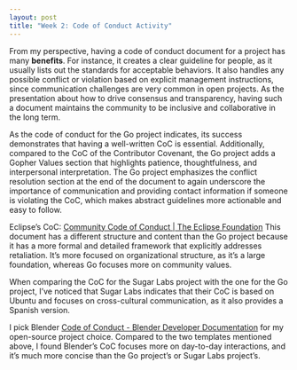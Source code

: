 ```yaml
---
layout: post
title: "Week 2: Code of Conduct Activity"
---
```


From my perspective, having a code of conduct document for a project has many **benefits**. For instance, it creates a clear guideline for people, as it usually lists out the standards for acceptable behaviors. It also handles any possible conflict or violation based on explicit management instructions, since communication challenges are very common in open projects. As the presentation about how to drive consensus and transparency, having such a document maintains the community to be inclusive and collaborative in the long term. 

As the code of conduct for the Go project indicates, its success demonstrates that having a well-written CoC is essential. Additionally, compared to the CoC of the Contributor Covenant, the Go project adds a Gopher Values section that highlights patience, thoughtfulness, and interpersonal interpretation. The Go project emphasizes the conflict resolution section at the end of the document to again underscore the importance of communication and providing contact information if someone is violating the CoC, which makes abstract guidelines more actionable and easy to follow. 

Eclipse’s CoC: [Community Code of Conduct | The Eclipse Foundation](https://www.eclipse.org/org/documents/Community_Code_of_Conduct.php)
This document has a different structure and content than the Go project because it has a more formal and detailed framework that explicitly addresses retaliation. It’s more focused on organizational structure, as it’s a large foundation, whereas Go focuses more on community values.

When comparing the CoC for the Sugar Labs project with the one for the Go project, I’ve noticed that Sugar Labs indicates that their CoC is based on Ubuntu and focuses on cross-cultural communication, as it also provides a Spanish version. 

I pick Blender [Code of Conduct - Blender Developer Documentation](https://developer.blender.org/docs/handbook/communication/code_of_conduct/) for my open-source project choice. Compared to the two templates mentioned above, I found Blender’s CoC focuses more on day-to-day interactions, and it’s much more concise than the Go project’s or Sugar Labs project’s. 
